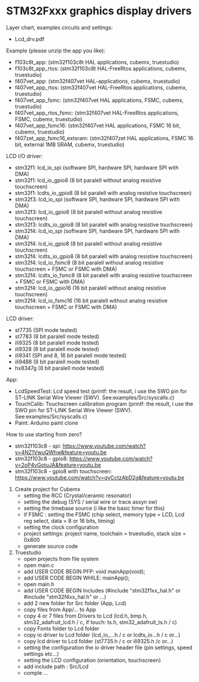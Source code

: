# STM32Fxxx graphics display drivers

Layer chart, examples circuits and settings:
- Lcd_drv.pdf

Example (please unzip the app you like):
- f103c8t_app: (stm32f103c8t HAL applications, cubemx, truestudio)
- f103c8t_app_rtos: (stm32f103c8t HAL-FreeRtos applications, cubemx, truestudio)
- f407vet_app: (stm32f407vet HAL-applications, cubemx, truestudio)
- f407vet_app_rtos: (stm32f407vet HAL-FreeRtos applications, cubemx, truestudio)
- f407vet_app_fsmc: (stm32f407vet HAL applications, FSMC, cubemx, truestudio)
- f407vet_app_rtos_fsmc: (stm32f407vet HAL-FreeRtos applications, FSMC, cubemx, truestudio)
- f407vet_app_fsmc16: (stm32f407vet HAL applications, FSMC 16 bit, cubemx, truestudio)
- f407zet_app_fsmc16_extsram: (stm32f407zet HAL applications, FSMC 16 bit, external 1MB SRAM, cubemx, truestudio)

LCD I/O driver:
- stm32f1: lcd_io_spi (software SPI, hardware SPI, hardware SPI with DMA)
- stm32f1: lcd_io_gpio8 (8 bit paralell without analog resistive touchscreen)
- stm32f1: lcdts_io_gpio8 (8 bit paralell with analog resistive touchscreen)
- stm32f3: lcd_io_spi (software SPI, hardware SPI, hardware SPI with DMA)
- stm32f3: lcd_io_gpio8 (8 bit paralell without analog resistive touchscreen)
- stm32f3: lcdts_io_gpio8 (8 bit paralell with analog resistive touchscreen)
- stm32f4: lcd_io_spi (software SPI, hardware SPI, hardware SPI with DMA)
- stm32f4: lcd_io_gpio8 (8 bit paralell without analog resistive touchscreen)
- stm32f4: lcdts_io_gpio8 (8 bit paralell with analog resistive touchscreen)
- stm32f4: lcd_io_fsmc8 (8 bit paralell without analog resistive touchscreen + FSMC or FSMC with DMA)
- stm32f4: lcdts_io_fsmc8 (8 bit paralell with analog resistive touchscreen + FSMC or FSMC with DMA)
- stm32f4: lcd_io_gpio16 (16 bit paralell without analog resistive touchscreen)
- stm32f4: lcd_io_fsmc16 (16 bit paralell without analog resistive touchscreen + FSMC or FSMC with DMA)

LCD driver:
- st7735  (SPI mode tested)
- st7783  (8 bit paralell mode tested)
- ili9325 (8 bit paralell mode tested)
- ili9328 (8 bit paralell mode tested)
- ili9341 (SPI and 8, 16 bit paralell mode tested)
- ili9488 (8 bit paralell mode tested)
- hx8347g (8 bit paralell mode tested)

App:
- LcdSpeedTest: Lcd speed test 
  (printf: the result, i use the SWO pin for ST-LINK Serial Wire Viewer (SWV). See:examples/Src/syscalls.c)
- TouchCalib: Touchscreen calibration program 
  (printf: the result, i use the SWO pin for ST-LINK Serial Wire Viewer (SWV). See:examples/Src/syscalls.c)
- Paint: Arduino paint clone

How to use starting from zero?
 - stm32f103c8 - spi: https://www.youtube.com/watch?v=4NZ1VwuQWhw&feature=youtu.be
 - stm32f103c8 - gpio8: https://www.youtube.com/watch?v=2oP4vGotuJA&feature=youtu.be
 - stm32f103c8 - gpio8 with touchscreen: https://www.youtube.com/watch?v=qyCctzAbD2g&feature=youtu.be
1. Create project for Cubemx
   - setting the RCC (Crystal/ceramic resonator)
   - setting the debug (SYS / serial wire or trace assyn sw)
   - setting the timebase source (i like the basic timer for this)
   - if FSMC : setting the FSMC (chip select, memory type = LCD, Lcd reg select, data = 8 or 16 bits, timing)
   - setting the clock configuration
   - project settings: project name, toolchain = truestudio, stack size = 0x800
   - generate source code
2. Truestudio
   - open projects from file system
   - open main.c
   - add USER CODE BEGIN PFP: void mainApp(void);
   - add USER CODE BEGIN WHILE: mainApp();
   - open main.h
   - add USER CODE BEGIN Includes (#include "stm32f1xx_hal.h" or #include "stm32f4xx_hal.h" or ...)
   - add 2 new folder for Src folder (App, Lcd)
   - copy files from App/... to App
   - copy 4 or 7 files from Drivers to Lcd (lcd.h, bmp.h, stm32_adafruit_lcd.h / c, if touch: ts.h, stm32_adafruit_ts.h / c)
   - copy Fonts folder to Lcd folder
   - copy io driver to Lcd folder (lcd_io_...h / c or lcdts_io...h / c or...)
   - copy lcd driver to Lcd folder (st7735.h / c or ili9325.h /c or...)
   - setting the configuration the io driver header file (pin settings, speed settings etc...)
   - setting the LCD configuration (orientation, touchscreen)
   - add include path : Src/Lcd
   - comple ...
   
